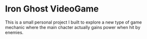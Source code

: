 # Iron Ghost VideoGame
 This is a small personal project I built to explore a new type of game mechanic where the main chacter actually gains power when hit by enemies. 

